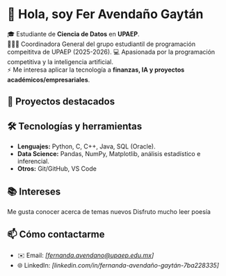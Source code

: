 
# 👋 Hola, soy Fer Avendaño Gaytán  
🎓 Estudiante de **Ciencia de Datos** en **UPAEP**.  
👩🏻‍💼 Coordinadora General del grupo estudiantil de programación compeititva de UPAEP (2025-2026).
💻 Apasionada por la programación competitiva y la inteligencia artificial.  
⚡ Me interesa aplicar la tecnología a **finanzas, IA y proyectos académicos/empresariales**.  

## 🚀 Proyectos destacados


## 🛠️ Tecnologías y herramientas
- **Lenguajes:** Python, C, C++, Java, SQL (Oracle).  
- **Data Science:** Pandas, NumPy, Matplotlib, análisis estadístico e inferencial.  
- **Otros:** Git/GitHub, VS Code


## 📚 Intereses
Me gusta conocer acerca de temas nuevos 
Disfruto mucho leer poesía 


## 📫 Cómo contactarme
- ✉️ Email: *[fernanda.avendano@upaep.edu.mx]*  
- 🌐 LinkedIn: *[linkedin.com/in/fernanda-avendaño-gaytán-7ba228335]*
